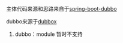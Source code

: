 主体代码来源和思路来自于[spring-boot-dubbo](https://github.com/linux-china/spring-boot-dubbo)

dubbo来源于[dubbox](https://github.com/yjmyzz/dubbox)

1. dubbo：module 暂时不支持